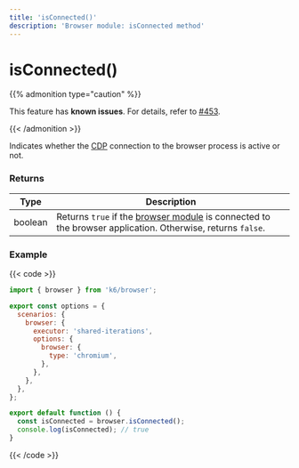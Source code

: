 ```yaml
---
title: 'isConnected()'
description: 'Browser module: isConnected method'
---
```


# isConnected()

{{% admonition type="caution" %}}

This feature has **known issues**.
For details, refer to [#453](https://github.com/grafana/xk6-browser/issues/453).

{{< /admonition >}}

Indicates whether the [CDP](https://chromedevtools.github.io/devtools-protocol/) connection to the browser process is active or not.

### Returns

| Type    | Description                                                                                                                                                                                  |
| ------- | -------------------------------------------------------------------------------------------------------------------------------------------------------------------------------------------- |
| boolean | Returns `true` if the [browser module](https://grafana.com/docs/k6/<K6_VERSION>/javascript-api/k6-browser) is connected to the browser application. Otherwise, returns `false`. |

### Example

{{< code >}}

```javascript
import { browser } from 'k6/browser';

export const options = {
  scenarios: {
    browser: {
      executor: 'shared-iterations',
      options: {
        browser: {
          type: 'chromium',
        },
      },
    },
  },
};

export default function () {
  const isConnected = browser.isConnected();
  console.log(isConnected); // true
}
```

{{< /code >}}
